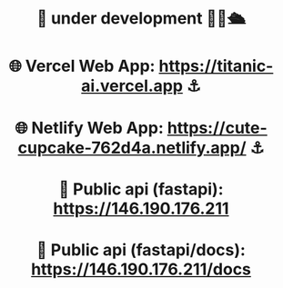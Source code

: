 <div align="center">
  
# <p align="center">🔱 under development 👷‍♂️🛳️  </p>

# <p align="center">🌐 Vercel Web App:  https://titanic-ai.vercel.app ⚓</p>

# <p align="center">🌐 Netlify Web App:  https://cute-cupcake-762d4a.netlify.app/ ⚓</p>  
  
# <p align="center">🛟 Public api (fastapi):  https://146.190.176.211 </p>
  
# <p align="center">🛟 Public api (fastapi/docs):  https://146.190.176.211/docs </p>
  
</div>
